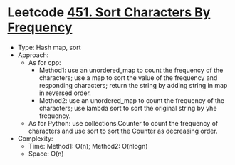 # Leetcode [451. Sort Characters By Frequency](https://leetcode.com/problems/sort-characters-by-frequency/)
- Type: Hash map, sort
- Approach:
	- As for cpp:
		- Method1: use an unordered_map to count the frequency of the characters; use a map to sort the value of the frequency and responding characters; return the string by adding string in map in reversed order.
		- Method2: use an unordered_map to count the frequency of the characters; use lambda sort to sort the original string by yhe frequency.
	- As for Python: use collections.Counter to count the frequency of characters and use sort to sort the Counter as decreasing order.
- Complexity:
	- Time: Method1: O(n); Method2: O(nlogn)
	- Space: O(n)